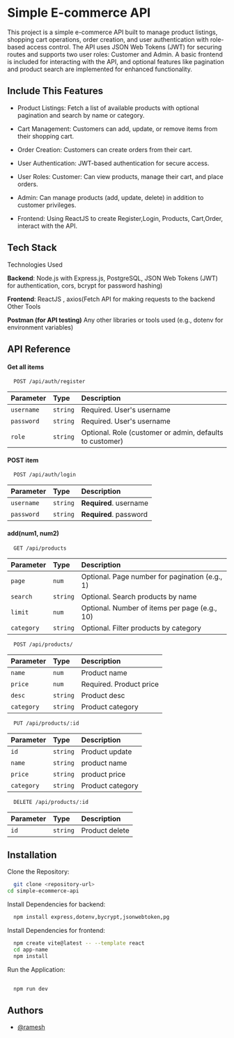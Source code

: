 
# Simple E-commerce API

This project is a simple e-commerce API built to manage product listings, shopping cart operations, order creation, and user authentication with role-based access control. The API uses JSON Web Tokens (JWT) for securing routes and supports two user roles: Customer and Admin. A basic frontend is included for interacting with the API, and optional features like pagination and product search are implemented for enhanced functionality.


## Include This Features

- Product Listings: Fetch a list of available products with optional pagination and search by name or category.
- Cart Management: Customers can add, update, or remove items from their shopping cart.
- Order Creation: Customers can create orders from their cart.
- User Authentication: JWT-based authentication for secure access.
- User Roles:
Customer: Can view products, manage their cart, and place orders.

- Admin: Can manage products (add, update, delete) in addition to customer privileges.

- Frontend: Using ReactJS to create Register,Login, Products, Cart,Order, interact with the API.



## Tech Stack

Technologies Used

**Backend**:
Node.js with Express.js, PostgreSQL,
JSON Web Tokens (JWT) for authentication, cors, bcrypt for password hashing)

**Frontend**:
ReactJS , axios(Fetch API for making requests to the backend
Other Tools

**Postman (for API testing)**
Any other libraries or tools used (e.g., dotenv for environment variables)

## API Reference

#### Get all items

```http
  POST /api/auth/register
```

| Parameter | Type     | Description                |
| :-------- | :------- | :------------------------- |
| `username` | `string` | Required. User's username |
| `password` | `string` | Required. User's username |
| `role` | `string` | Optional. Role (customer or admin, defaults to customer)|

#### POST item

```http
  POST /api/auth/login
```

| Parameter | Type     | Description                       |
| :-------- | :------- | :-------------------------------- |
| `username`      | `string` | **Required**. username |
| `password`      | `string` | **Required**. password |

#### add(num1, num2)

```http
  GET /api/products
```

| Parameter | Type     | Description                       |
| :-------- | :------- | :-------------------------------- |
| `page`      | `num` | Optional. Page number for pagination (e.g., 1)|
| `search`      | `string` | Optional. Search products by name |
| `limit`      | `num` | Optional. Number of items per page (e.g., 10)|
| `category`      | `string` | Optional. Filter products by category |

```http
  POST /api/products/
```

| Parameter | Type     | Description                       |
| :-------- | :------- | :-------------------------------- |
| `name`      | `num` | Product name|
| `price`      | `num` | Required. Product price |
| `desc`      | `string` |  Product desc|
| `category`      | `string` | Product category |


```http
  PUT /api/products/:id
```

| Parameter | Type     | Description                       |
| :-------- | :------- | :-------------------------------- |
| `id`      | `string` | Product update|
| `name`      | `string` | product name|
| `price`      | `string` | product price |
| `category`      | `string` | Product category |



```http
  DELETE /api/products/:id
```

| Parameter | Type     | Description                       |
| :-------- | :------- | :-------------------------------- |
| `id`      | `string` | Product delete|

## Installation

Clone the Repository:

```bash
  git clone <repository-url>
cd simple-ecommerce-api
```
Install Dependencies for backend:
```bash
  npm install express,dotenv,bycrypt,jsonwebtoken,pg
```

Install Dependencies for frontend:

```bash
  npm create vite@latest -- --template react
  cd app-name
  npm install

```
Run the Application:


```bash
  
  npm run dev

```
## Authors

- [@ramesh](https://github.com/ramesh043/simple-ecommerce-api)

